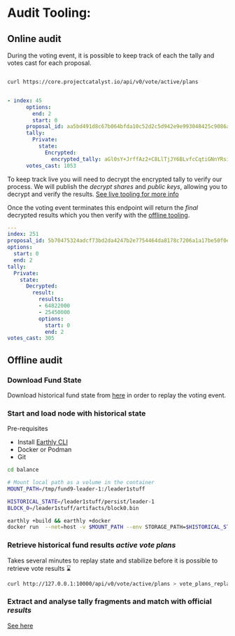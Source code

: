 # Audit Tooling:

## Online audit

During the voting event, it is possible to keep track of each the tally and votes cast for each proposal.


```bash

curl https://core.projectcatalyst.io/api/v0/vote/active/plans

```

```yaml

- index: 45
      options:
        end: 2
        start: 0
      proposal_id: aa5bd491d8c67b064bfda10c52d2c5d942e9e993048425c9086a1b7cf4aa0c89ad8
      tally:
        Private:
          state:
            Encrypted:
              encrypted_tally: aGl0sY+JrffAz2+C8LlTjJY6BLvfcCqtiGNnYRsiy2q0I4oJAAAAAKR7hDvDnv0nIeplwiYoWFwWWKL+xp7Cv/Wq7p3mcH0w0DvAmYIRrHbKMiJXfq97z+e5uf3JTiAY2gvtsztrK4xyke4Q7w579JyHqZcImKFhcFlii/saewr/1qu6d5nB9MH5pR4vp/kn4dJo9MAW65NiRiL9vRkj3cUblUvWbyXI4
      votes_cast: 1053

```

To keep track live you will need to decrypt the encrypted tally to verify our process. We will publish the *decrypt shares* and *public keys*, allowing you to decrypt and verify the results. [See live tooling for more info](src/live/README.md)

Once the voting event terminates this endpoint will return the *final* decrypted results which you then verify with the [offline tooling](src/offline/bin/README.md).

```yaml
---
index: 251
proposal_id: 5b70475324adcf73bd2da4247b2e7754464da8178c7206a1a17be50f0e68f404b1
options:
  start: 0
  end: 2
tally:
  Private:
    state:
      Decrypted:
        result:
          results:
          - 64822000
          - 25450000
          options:
            start: 0
            end: 2
votes_cast: 305
```

## Offline audit

### Download Fund State
Download historical fund state from [here](https://github.com/input-output-hk/catalyst-core) in order to replay the voting event.

### Start and load node with historical state

Pre-requisites
- Install [Earthly CLI](https://earthly.dev/get-earthly)
- Docker or Podman
- Git

```bash
cd balance

# Mount local path as a volume in the container
MOUNT_PATH=/tmp/fund9-leader-1:/leader1stuff

HISTORICAL_STATE=/leader1stuff/persist/leader-1
BLOCK_0=/leader1stuff/artifacts/block0.bin

earthly +build && earthly +docker
docker run  --net=host -v $MOUNT_PATH --env STORAGE_PATH=$HISTORICAL_STATE --env GENESIS_PATH=$BLOCK_0 jormungandr
```

### Retrieve historical fund results *active vote plans* 

Takes several minutes to replay state and stabilize before it is possible to retrieve vote results ⌛

```bash
curl http://127.0.0.1:10000/api/v0/vote/active/plans > vote_plans_replayed.json
```

### Extract and analyse tally fragments and match with official *results* 
[See here](src/offline/bin/README.md)

